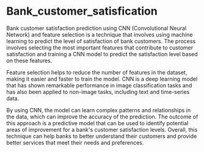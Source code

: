 # Bank_customer_satisfication
Bank customer satisfaction prediction using CNN (Convolutional Neural Network) and feature selection is a technique that involves using machine learning to predict the level of satisfaction of bank customers. The process involves selecting the most important features that contribute to customer satisfaction and training a CNN model to predict the satisfaction level based on these features.

Feature selection helps to reduce the number of features in the dataset, making it easier and faster to train the model. CNN is a deep learning model that has shown remarkable performance in image classification tasks and has also been applied to non-image tasks, including text and time-series data.

By using CNN, the model can learn complex patterns and relationships in the data, which can improve the accuracy of the prediction. The outcome of this approach is a predictive model that can be used to identify potential areas of improvement for a bank's customer satisfaction levels. Overall, this technique can help banks to better understand their customers and provide better services that meet their needs and preferences.
